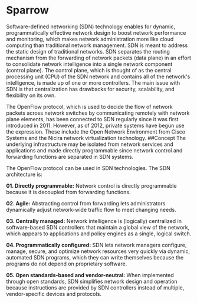 # Sparrow
Software-defined networking (SDN) technology enables for dynamic, programmatically effective network design to boost network performance and monitoring, which makes network administration more like cloud computing than traditional network management. SDN is meant to address the static design of traditional networks. SDN separates the routing mechanism from the forwarding of network packets (data plane) in an effort to consolidate network intelligence into a single network component (control plane). The control plane, which is thought of as the central processing unit (CPU) of the SDN network and contains all of the network's intelligence, is made up of one or more controllers. The main issue with SDN is that centralization has drawbacks for security, scalability, and flexibility on its own.

The OpenFlow protocol, which is used to decide the flow of network packets across network switches by communicating remotely with network plane elements, has been connected to SDN regularly since it was first introduced in 2011. However, as of 2012, private systems have begun use the expression. These include the Open Network Environment from Cisco Systems and the Nicira network virtualization technology.
##Concept
The underlying infrastructure may be isolated from network services and applications and made directly programmable since network control and forwarding functions are separated in SDN systems.

The OpenFlow protocol can be used in SDN technologies. The SDN architecture is: 

**01. Directly programmable:** Network control is directly programmable because it is decoupled from forwarding functions.
   
**02. Agile:** Abstracting control from forwarding lets administrators dynamically adjust network-wide traffic flow to meet changing needs.
    
**03. Centrally managed:** Network intelligence is (logically) centralized in software-based SDN controllers that maintain a global view of the network, which appears to applications and policy engines as a single, logical switch.
    
**04. Programmatically configured:** SDN lets network managers configure, manage, secure, and optimize network resources very quickly via dynamic, automated SDN programs, which they can write themselves because the programs do not depend on proprietary software.
    
**05. Open standards-based and vendor-neutral:** When implemented through open standards, SDN simplifies network design and operation because instructions are provided by SDN controllers instead of multiple, vendor-specific devices and protocols.
   
